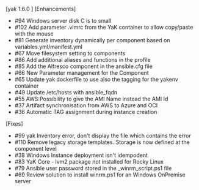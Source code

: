 
[yak 1.6.0  ]
  [Enhancements]
  - #94  Windows server disk C is to small 
  - #102 Add parameter .vimrc from the YaK container to allow copy/paste with the mouse
  - #81  Generate inventory dynamically per component based on variables.yml/manifest.yml
  - #67  Move filesystem setting to components
  - #86  Add additional aliases and functions in the profile
  - #85  Add the Alfresco component in the ansible.cfg file
  - #66  New Parameter management for the Component
  - #65  Update yak dockerfile to use also the tagging for the yakenv container
  - #49  Update /etc/hosts with ansible_fqdn
  - #55  AWS:Possibility to give the AMI Name instead the AMI Id
  - #37  Artifact synchronisation from AWS to Azure and OCI
  - #36  Automatic TAG assignment during instance creation

  [Fixes]
  - #99  yak Inventory error, don't display the file which contains the error
  - #110 Remove legacy storage templates. Storage is now defined at the component level 
  - #38  Windows Instance deployment isn't idempodent 
  - #83  YaK Core - lvm2 package not installed for Rocky Linux
  - #79  Ansible user password stored in the <vmname>_winrm_script.ps1 file
  - #69  Review solution to install winrm.ps1 for an Windows OnPremise server
